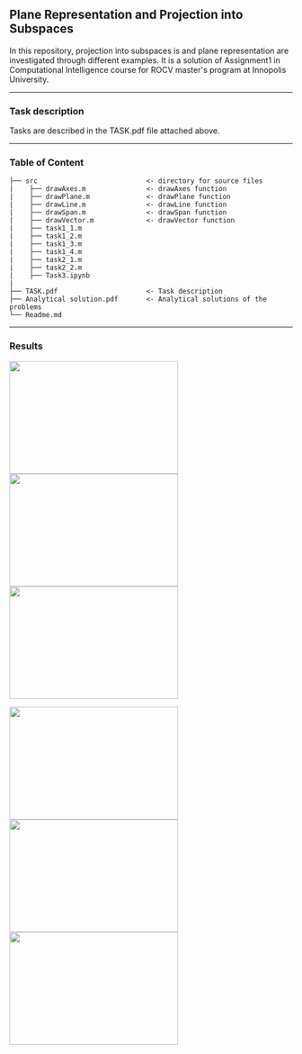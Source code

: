 ## Plane Representation and Projection into Subspaces 
In this repository, projection into subspaces is and  plane representation are investigated through different examples. It is a solution of Assignment1 in Computational Intelligence course for ROCV master's program at Innopolis University.

---
### Task description
Tasks are described in the TASK.pdf file attached above.  

---
### Table of Content 
```
├── src                           <- directory for source files
|    ├── drawAxes.m               <- drawAxes function
|    ├── drawPlane.m              <- drawPlane function
|    ├── drawLine.m               <- drawLine function
|    ├── drawSpan.m               <- drawSpan function
|    ├── drawVector.m             <- drawVector function
|    ├── task1_1.m   
|    ├── task1_2.m             
|    ├── task1_3.m             
|    ├── task1_4.m             
|    ├── task2_1.m             
|    ├── task2_2.m             
|    ├── Task3.ipynb
|
├── TASK.pdf                      <- Task description
├── Analytical solution.pdf       <- Analytical solutions of the problems               
└── Readme.md
```
---
### Results
<p float="left">
  <img src="https://user-images.githubusercontent.com/90580636/168076206-83792ca3-b8e0-48fa-8e19-f209cafcd7a8.png" width="300" height="200" />
  <img src="https://user-images.githubusercontent.com/90580636/168076668-fb10b23e-d7fb-4e15-a7c4-07d710cb389d.png" width="300" height="200" />
  <img src="https://user-images.githubusercontent.com/90580636/168133797-75bdb684-ca9c-48de-9fa2-8cb5fa85eeec.png" width="300" height="200" />
</p>
<p float="left">
  <img src="https://user-images.githubusercontent.com/90580636/168134910-4ac6bd8b-7547-4ee0-b693-b786e4858670.png" width="300" height="200" />
  <img src="https://user-images.githubusercontent.com/90580636/168134575-43070cd8-e5a5-48fd-a2ef-6c831272548b.png" width="300" height="200" />
  <img src="https://user-images.githubusercontent.com/90580636/168135014-bb72f0e4-0968-419d-b7cb-8278ebf581cf.png" width="300" height="200" />
</p>




